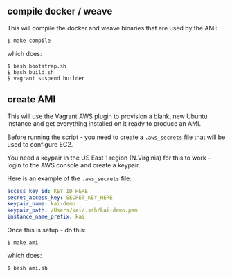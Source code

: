 ## compile docker / weave

This will compile the docker and weave binaries that are used by the AMI:

```
$ make compile
```

which does:

```
$ bash bootstrap.sh
$ bash build.sh
$ vagrant suspend builder
```

## create AMI

This will use the Vagrant AWS plugin to provision a blank, new Ubuntu instance and get everything installed on it ready to produce an AMI.

Before running the script - you need to create a `.aws_secrets` file that will be used to configure EC2.

You need a keypair in the US East 1 region (N.Virginia) for this to work - login to the AWS console and create a keypair.

Here is an example of the `.aws_secrets` file:

```yaml
access_key_id: KEY_ID_HERE
secret_access_key: SECRET_KEY_HERE
keypair_name: kai-demo
keypair_path: /Users/kai/.ssh/kai-demo.pem
instance_name_prefix: kai
```

Once this is setup - do this:

```
$ make ami
```

which does:

```
$ bash ami.sh
```
